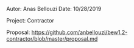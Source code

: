 Autor: Anas Bellouzi
Date: 10/28/2019

Project: Contractor

Proposal: https://github.com/anbellouzi/bew1.2-contractor/blob/master/proposal.md
